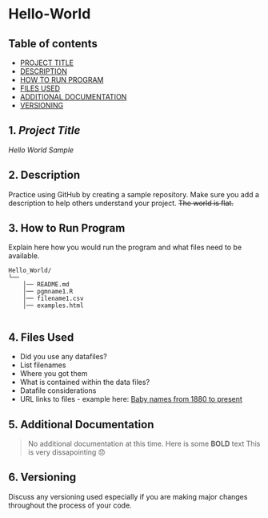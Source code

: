 # Hello-World
## Table of contents

- [PROJECT TITLE](#Project-Title)
- [DESCRIPTION](#Description)
- [HOW TO RUN PROGRAM](#How-to-run-program)
- [FILES USED](#files-used)
- [ADDITIONAL DOCUMENTATION](#additional-documentation)
- [VERSIONING](#versioning)

## 1. *Project Title*

*Hello World Sample* 

## 2. Description

Practice using GitHub by creating a sample repository. Make sure you add a description to help others understand your project.
~~The world is flat.~~ 

## 3. How to Run Program 

Explain here how you would run the program and what files need to be available. 
```text
Hello_World/
└── 
    │── README.md
    │── pgmname1.R
    │── filename1.csv
    │── examples.html
   
```

## 4. Files Used 

- Did you use any datafiles?  
- List filenames
- Where you got them 
- What is contained within the data files?
- Datafile considerations 
- URL links to files - example here:
[Baby names from 1880 to present](https://catalog.data.gov/dataset/baby-names-from-social-security-card-applications-national-level-data)


## 5. Additional Documentation

> No additional documentation at this time.  Here is some **BOLD** text 
> This is very dissapointing 😞


## 6. Versioning

Discuss any versioning used especially if you are making major changes throughout the process of your code.
